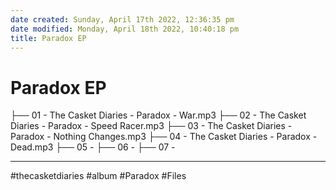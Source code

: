 ```yaml
---
date created: Sunday, April 17th 2022, 12:36:35 pm
date modified: Monday, April 18th 2022, 10:40:18 pm
title: Paradox EP
---
```

# Paradox EP

├── 01 - The Casket Diaries - Paradox - War.mp3
├── 02 - The Casket Diaries - Paradox - Speed Racer.mp3
├── 03 - The Casket Diaries - Paradox - Nothing Changes.mp3
├── 04 - The Casket Diaries - Paradox - Dead.mp3
├── 05 -
├── 06 -
├── 07 -

---

#thecasketdiaries #album #Paradox #Files